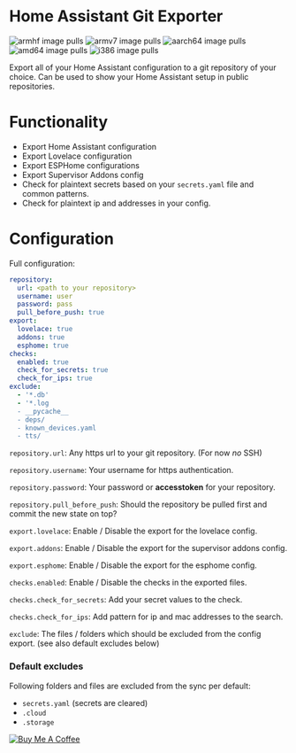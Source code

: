 # Home Assistant Git Exporter
![armhf image pulls](https://img.shields.io/docker/pulls/poeschl/hassio-git-exporter-armhf?label=docker%20pulls%20%28armhf%29)
![armv7 image pulls](https://img.shields.io/docker/pulls/poeschl/hassio-git-exporter-armv7?label=docker%20pulls%20%28armv7%29)
![aarch64 image pulls](https://img.shields.io/docker/pulls/poeschl/hassio-git-exporter-aarch64?label=docker%20pulls%20%28aarch64%29)
![amd64 image pulls](https://img.shields.io/docker/pulls/poeschl/hassio-git-exporter-amd64?label=docker%20pulls%20%28amd64%29)
![i386 image pulls](https://img.shields.io/docker/pulls/poeschl/hassio-git-exporter-i386?label=docker%20pulls%20%28i386%29)

Export all of your Home Assistant configuration to a git repository of your choice.
Can be used to show your Home Assistant setup in public repositories.


# Functionality

* Export Home Assistant configuration
* Export Lovelace configuration
* Export ESPHome configurations
* Export Supervisor Addons config
* Check for plaintext secrets based on your `secrets.yaml` file and common patterns.
* Check for plaintext ip and addresses in your config.

# Configuration

Full configuration:
```yaml
repository: 
  url: <path to your repository>
  username: user
  password: pass
  pull_before_push: true
export:
  lovelace: true
  addons: true
  esphome: true
checks:
  enabled: true
  check_for_secrets: true
  check_for_ips: true
exclude:
  - '*.db'
  - '*.log
  - __pycache__
  - deps/
  - known_devices.yaml
  - tts/
```

`repository.url`: Any https url to your git repository. (For now _no_ SSH)

`repository.username`: Your username for https authentication.

`repository.password`: Your password or __accesstoken__ for your repository.

`repository.pull_before_push`: Should the repository be pulled first and commit the new state on top?


`export.lovelace`: Enable / Disable the export for the lovelace config.

`export.addons`: Enable / Disable the export for the supervisor addons config.

`export.esphome`: Enable / Disable the export for the esphome config.


`checks.enabled`: Enable / Disable the checks in the exported files.

`checks.check_for_secrets`: Add your secret values to the check.

`checks.check_for_ips`: Add pattern for ip and mac addresses to the search.


`exclude`: The files / folders which should be excluded from the config export. (see also default excludes below)

### Default excludes

Following folders and files are excluded from the sync per default:
* `secrets.yaml` (secrets are cleared)
* `.cloud`
* `.storage`

[![Buy Me A Coffee](https://bmc-cdn.nyc3.digitaloceanspaces.com/BMC-button-images/custom_images/orange_img.png)](https://www.buymeacoffee.com/Poeschl)

